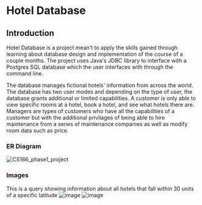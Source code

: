# Hotel Database

## Introduction 
Hotel Database is a project mean't to apply the skills gained through learning about database design and implementation of the course of a couple months.
The project uses Java's JDBC library to interface with a Postgres SQL database which the user interfaces with through the command line. 

The database manages fictional hotels' information from across the world.
The database has two user modes and depending on the type of user, the database grants additional or limited capabilities.
A customer is only able to view specific rooms at a hotel, book a hotel, and see what hotels there are. 
Managers are types of customers who have all the capabilities of a customer but with the additional privilages of being able to hire maintenance from a series of maintenance companies as well as modify room data such as price.

### ER Diagram 
![CS166_phase1_project](https://github.com/DiscoDoggy/Hotel_Database/assets/110149934/96d30447-800a-408c-bb34-06f82c064a05) 

### Images 
This is a query showing information about all hotels that fall within 30 units of a specific latitude 
![image](https://github.com/DiscoDoggy/Hotel_Database/assets/110149934/a12b3e6f-5538-4c81-ad2b-fba976df6d36) 
![image](https://github.com/DiscoDoggy/Hotel_Database/assets/110149934/d525f65e-84ed-4f22-8705-efdd276dc031) 





